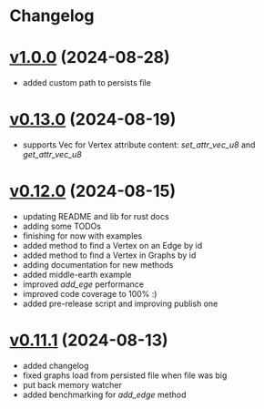 # Changelog

# [v1.0.0](https://github.com/carvilsi/gruphst/releases/tag/v1.0.0) (2024-08-28)

- added custom path to persists file

# [v0.13.0](https://github.com/carvilsi/gruphst/releases/tag/v0.13.0) (2024-08-19)

- supports Vec<u8> for Vertex attribute content: *set_attr_vec_u8* and *get_attr_vec_u8*

# [v0.12.0](https://github.com/carvilsi/gruphst/releases/tag/v0.12.0) (2024-08-15)

- updating README and lib for rust docs
- adding some TODOs
- finishing for now with examples
- added method to find a Vertex on an Edge by id
- added method to find a Vertex in Graphs by id
- adding documentation for new methods
- added middle-earth example 
- improved *add_ege* performance
- improved code coverage to 100% :)
- added pre-release script and improving publish one

# [v0.11.1](https://github.com/carvilsi/gruphst/releases/tag/v0.11.1) (2024-08-13)

- added changelog 
- fixed graphs load from persisted file when file was big 
- put back memory watcher
- added benchmarking for *add_edge* method

